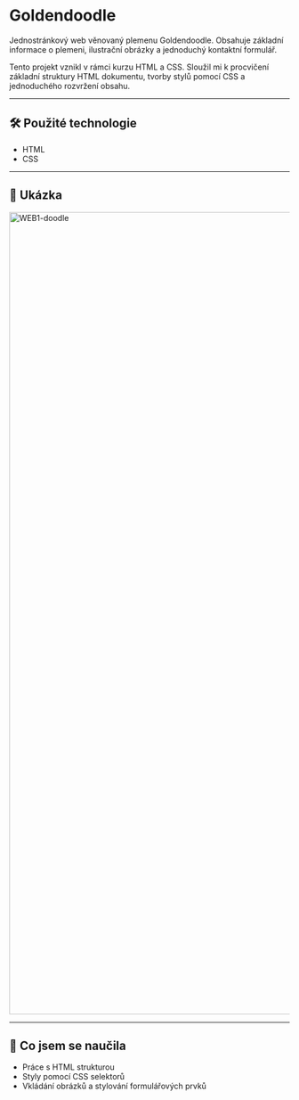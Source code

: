 # Goldendoodle

Jednostránkový web věnovaný plemenu Goldendoodle. Obsahuje základní informace o plemeni, ilustrační obrázky a jednoduchý kontaktní formulář.

Tento projekt vznikl v rámci kurzu HTML a CSS. Sloužil mi k procvičení základní struktury HTML dokumentu, tvorby stylů pomocí CSS a jednoduchého rozvržení obsahu.


---

## 🛠️ Použité technologie
- HTML
- CSS

---

## 📸 Ukázka

<img width="1440" alt="WEB1-doodle" src="https://github.com/user-attachments/assets/a0e0605e-0139-49d4-a3ce-4d518eb5d908" />

---

## 🧠 Co jsem se naučila
- Práce s HTML strukturou
- Styly pomocí CSS selektorů
- Vkládání obrázků a stylování formulářových prvků

